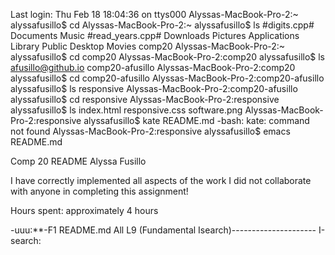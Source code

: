 Last login: Thu Feb 18 18:04:36 on ttys000
Alyssas-MacBook-Pro-2:~ alyssafusillo$ cd
Alyssas-MacBook-Pro-2:~ alyssafusillo$ ls
#digits.cpp#		Documents		Music
#read_years.cpp#	Downloads		Pictures
Applications		Library			Public
Desktop			Movies			comp20
Alyssas-MacBook-Pro-2:~ alyssafusillo$ cd comp20
Alyssas-MacBook-Pro-2:comp20 alyssafusillo$ ls
afusillo@github.io	comp20-afusillo
Alyssas-MacBook-Pro-2:comp20 alyssafusillo$ cd comp20-afusillo
Alyssas-MacBook-Pro-2:comp20-afusillo alyssafusillo$ ls
responsive
Alyssas-MacBook-Pro-2:comp20-afusillo alyssafusillo$ cd responsive
Alyssas-MacBook-Pro-2:responsive alyssafusillo$ ls
index.html	responsive.css	software.png
Alyssas-MacBook-Pro-2:responsive alyssafusillo$ kate README.md
-bash: kate: command not found
Alyssas-MacBook-Pro-2:responsive alyssafusillo$ emacs README.md





Comp 20 README
Alyssa Fusillo

I have correctly implemented all aspects of the work
I did not collaborate with anyone in completing this assignment!

Hours spent: approximately 4 hours















-uuu:**-F1  README.md      All L9     (Fundamental Isearch)---------------------
I-search: 
